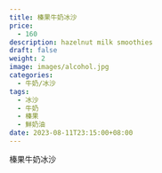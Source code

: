 ```yaml
---
title: 榛果牛奶冰沙
price:
  - 160
description: hazelnut milk smoothies
draft: false
weight: 2
image: images/alcohol.jpg
categories:
  - 牛奶/冰沙
tags:
  - 冰沙
  - 牛奶
  - 榛果
  - 鮮奶油
date: 2023-08-11T23:15:00+08:00
---
```


 榛果牛奶冰沙
